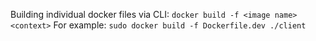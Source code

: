 Building individual docker files via CLI: `docker build -f <image name> <context>`
For example: `sudo docker build -f Dockerfile.dev ./client`

